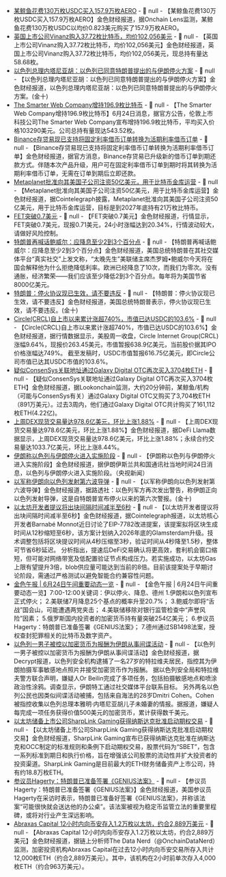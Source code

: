 - [某鲸鱼花费130万枚USDC买入157.9万枚AERO](https://x.com/OnchainLens/status/1937396341136851381) - 📰 null - 【某鲸鱼花费130万枚USDC买入157.9万枚AERO】金色财经报道，据Onchain Lens监测，某鲸鱼花费130万枚USDC以均价0.823美元购买了157.9万枚AERO。
- [英国上市公司Vinanz购入37.72枚比特币，均价102,056美元](https://x.com/VinanzBTC/status/1937394687255384561) - 📰 null - 【英国上市公司Vinanz购入37.72枚比特币，均价102,056美元】金色财经报道，英国上市公司Vinanz购入37.72枚比特币，均价102,056美元，现总持有量达58.68枚。
- [以色列总理内塔尼亚胡：以色列已同意特朗普提出的与伊朗停火方案]() - 📰 null - 【以色列总理内塔尼亚胡：以色列已同意特朗普提出的与伊朗停火方案】金色财经报道，以色列总理内塔尼亚胡：以色列已同意特朗普提出的与伊朗停火方案。(金十)
- [The Smarter Web Company增持196.9枚比特币](https://investors.smarterwebcompany.co.uk/investors/_img/pdf/news/2025-06-24-bitcoin-purchase.pdf) - 📰 null - 【The Smarter Web Company增持196.9枚比特币】6月24日消息，据官方公告，伦敦上市科技公司The Smarter Web Company宣布增持196.9枚比特币，平均买入价格103290美元。公司总持有量现达543.52枚。
- [Binance存贷易现已支持将固定利率借币订单转换为活期利率借币订单]() - 📰 null - 【Binance存贷易现已支持将固定利率借币订单转换为活期利率借币订单】金色财经报道，据官方消息，Binance存贷易已升级新的借币订单到期还款方式。伴随本次产品升级，用户可在固定利率借币订单到期时将其转换为活期利率借币订单，无需在订单到期后立即还款。
- [Metaplanet批准向其美国子公司注资50亿美元，用于比特币金库运营](https://x.com/Cointelegraph/status/1937381568399704333) - 📰 null - 【Metaplanet批准向其美国子公司注资50亿美元，用于比特币金库运营】金色财经报道，据Cointelegraph披露，Metaplanet批准向其美国子公司注资50亿美元，用于比特币金库运营，目标是到2027年底持有21万枚比特币。
- [FET突破0.7美元]() - 📰 null - 【FET突破0.7美元】金色财经报道，行情显示，FET突破0.7美元，现报0.71美元，24小时涨幅达到20.34%，行情波动较大，请做好风险控制。
- [特朗普再喊话鲍威尔：应降息至少2到3个百分点]() - 📰 null - 【特朗普再喊话鲍威尔：应降息至少2到3个百分点】金色财经报道，美国总统特朗普在其社交媒体平台“真实社交”上发文称，“太晚先生”美联储主席杰罗姆•鲍威尔今天将在国会解释他为什么拒绝降低利率。欧洲已经降息了10次，而我们为零次。没有通胀，经济繁荣——我们应该至少降低2到3个百分点。每年将为美国节省8000亿美元。
- [特朗普：停火协议现已生效，请不要违反]() - 📰 null - 【特朗普：停火协议现已生效，请不要违反】金色财经报道，美国总统特朗普表示，停火协议现已生效，请不要违反。(金十)
- [Circle(CRCL)自上市以来累计涨超740%，市值已达USDC的103.6%]() - 📰 null - 【Circle(CRCL)自上市以来累计涨超740%，市值已达USDC的103.6%】金色财经报道，据行情数据显示，美股周一收盘，Circle Internet Group(CRCL)涨幅9.64%，现报价263.45美元，市值暂报638.9亿美元，当前股价据其IPO价格涨幅达749%。 
截至发稿时，USDC市值暂报616.75亿美元，即Circle公司市值已达其USDC市值的103.6%。
- [疑似ConsenSys关联地址通过Galaxy Digital OTC再次买入3704枚ETH](https://x.com/lookonchain/status/1937372818116870539) - 📰 null - 【疑似ConsenSys关联地址通过Galaxy Digital OTC再次买入3704枚ETH】金色财经报道，据Lookonchain监测，大约20分钟前，某鲸鱼/机构（可能与ConsenSys有关）通过Galaxy Digital OTC又购买了3,704枚ETH（891万美元）。过去3周内，他们通过Galaxy Digital OTC共计购买了161,112枚ETH(4.22亿)。
- [上周DEX现货交易量达978.6亿美元，环比上涨1.88%](https://x.com/lookonchain/status/1937369931252924442) - 📰 null - 【上周DEX现货交易量达978.6亿美元，环比上涨1.88%】金色财经报道，据DeFi Llama数据显示，上周DEX现货交易量达978.6亿美元，环比上涨1.88%；永续合约交易量达1033.7亿美元，环比上涨8.44%。
- [伊朗称以色列与伊朗停火进入实施阶段]() - 📰 null - 【伊朗称以色列与伊朗停火进入实施阶段】金色财经报道，据伊朗伊斯兰共和国通讯社当地时间24日消息，以色列与伊朗停火进入实施阶段。（央视新闻）
- [以军称伊朗向以色列发射第六波导弹]() - 📰 null - 【以军称伊朗向以色列发射第六波导弹】金色财经报道，据路透社：以色列军方再次发出警告，称伊朗正向以色列发射导弹，这是自特朗普宣布停火以来的第六次警报。(金十)
- [以太坊开发者提议将出块间隔时间减半至6秒](https://cointelegraph.com/news/ethereum-dev-proposes-halving-slot-times-6-secs-doubling-blocks) - 📰 null - 【以太坊开发者提议将出块间隔时间减半至6秒】金色财经报道，据Cointelegraph报道，以太坊核心开发者Barnabé Monnot近日讨论了EIP-7782改进提案，该提案拟将区块生成时间从12秒缩短至6秒，该方案计划纳入2026年底的Glamsterdam升级。技术调整包括将区块提议时间从4秒压缩至3秒，验证时间从4秒降至1.5秒，整体可节省6秒延迟。 
分析指出，提速后DeFi交易确认将更高效，套利机会窗口缩短，但可能对网络带宽及低配置验证节点构成压力。若实施成功，以太坊Gas上限有望提升3倍，blob供应量可能达到当前的8倍。目前该提案处于早期讨论阶段，需通过严格测试以避免智能合约兼容性问题。
- [金色午报 | 6月24日午间重要动态一览]() - 📰 null - 【金色午报 | 6月24日午间重要动态一览】7:00-12:00关键词：伊以停火、降息、德州 
1.伊朗和以色列宣布正式停火； 
2.美联储7月降息25个基点的概率升至20.7%； 
3.鲍威尔即将“舌战”国会山，可能遭遇两党夹击； 
4.美联储移除对银行监管检查中“声誉风险”因素； 
5.俄罗斯国内投资者的加密货币持有量突破254亿美元； 
6.参议员Hagerty：特朗普已准备签署《GENIUS法案》； 
7.德州通过SB1498法案，授权查封犯罪相关的比特币及数字资产。
- [以色列一男子被控以加密货币为报酬为伊朗从事间谍活动](https://decrypt.co/326647/israeli-man-spying-iran-for-crypto) - 📰 null - 【以色列一男子被控以加密货币为报酬为伊朗从事间谍活动】金色财经报道，据Decrypt报道，以色列安全机构逮捕了一名27岁的特拉维夫居民，指控其为伊朗拍摄军事敏感地点照片并接受加密货币作为报酬。 
据以色列安全局和特拉维夫警方联合声明，嫌疑人Or Beilin完成了多项任务，包括拍摄敏感地点和喷涂政治性涂鸦。调查显示，伊朗特工通过社交媒体平台联系目标。 
另外两名以色列公民也因类似间谍活动被捕，包括来自海法的28岁Dmitri Cohen。Cohen被指控收集以色列总理本雅明·内塔尼亚胡儿子未婚妻的情报。据报道，嫌疑人每完成一项任务获得价值500美元的加密货币，累计获得数千美元。
- [以太坊储备上市公司SharpLink Gaming获得纳斯达克批准启动期权交易](https://www.globenewswire.com/news-release/2025/06/23/3103357/0/en/SharpLink-Gaming-Announces-Commencement-of-Options-Trading-on-Nasdaq.html) - 📰 null - 【以太坊储备上市公司SharpLink Gaming获得纳斯达克批准启动期权交易】金色财经报道，SharpLink Gaming宣布已获得纳斯达克批准在纳斯达克和OCC制定的标准规则和条例下启动期权交易，股票代码为“SBET”，包含一系列标准到期日和执行价格，旨在增强该公司股票的流动性并扩大投资者的投资渠道。SharpLink Gaming是目前最大的ETH财务储备资产上市公司，持有约18.8万枚ETH。
- [参议员Hagerty：特朗普已准备签署《GENIUS法案》](https://x.com/scottmelker/status/1937344937994944639) - 📰 null - 【参议员Hagerty：特朗普已准备签署《GENIUS法案》】金色财经报道，美国参议员Hagerty在采访时表示，特朗普已准备好签署《GENIUS法案》，并称该法案“可能很快就会送达他的办公桌”。该法案被视为稳定币监管立法的重要里程碑，或将对行业产生深远影响。
- [Abraxas Capital 12小时内向币安存入1.2万枚以太坊，约合2,889万美元](https://x.com/OnchainDataNerd/status/1937356722475270216) - 📰 null - 【Abraxas Capital 12小时内向币安存入1.2万枚以太坊，约合2,889万美元】金色财经报道，据链上分析师The Data Nerd（@OnchainDataNerd）监测，加密投资机构Abraxas Capital在过去12小时内向币安交易所存入共计12,000枚ETH（约合2,889万美元）。其中，该机构在2小时前单次存入4,000枚ETH（约合963万美元）。
